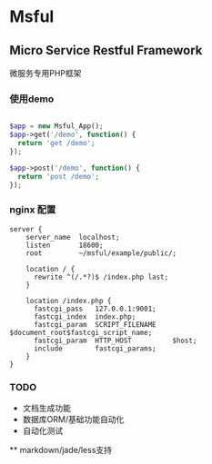 Msful
=========


## Micro Service Restful Framework

微服务专用PHP框架

### 使用demo

```php

$app = new Msful_App();
$app->get('/demo', function() {
  return 'get /demo';
});

$app->post('/demo', function() {
  return 'post /demo';
});


```

### nginx 配置
```nginx
server {
    server_name  localhost;
    listen       18600;
    root         ~/msful/example/public/;

    location / { 
      rewrite ^(/.*?)$ /index.php last;
    }   

    location /index.php {
      fastcgi_pass   127.0.0.1:9001;
      fastcgi_index  index.php;
      fastcgi_param  SCRIPT_FILENAME    $document_root$fastcgi_script_name;
      fastcgi_param  HTTP_HOST          $host;
      include        fastcgi_params;
    }   
}

```

### TODO

* 文档生成功能
* 数据库ORM/基础功能自动化
* 自动化测试

** markdown/jade/less支持